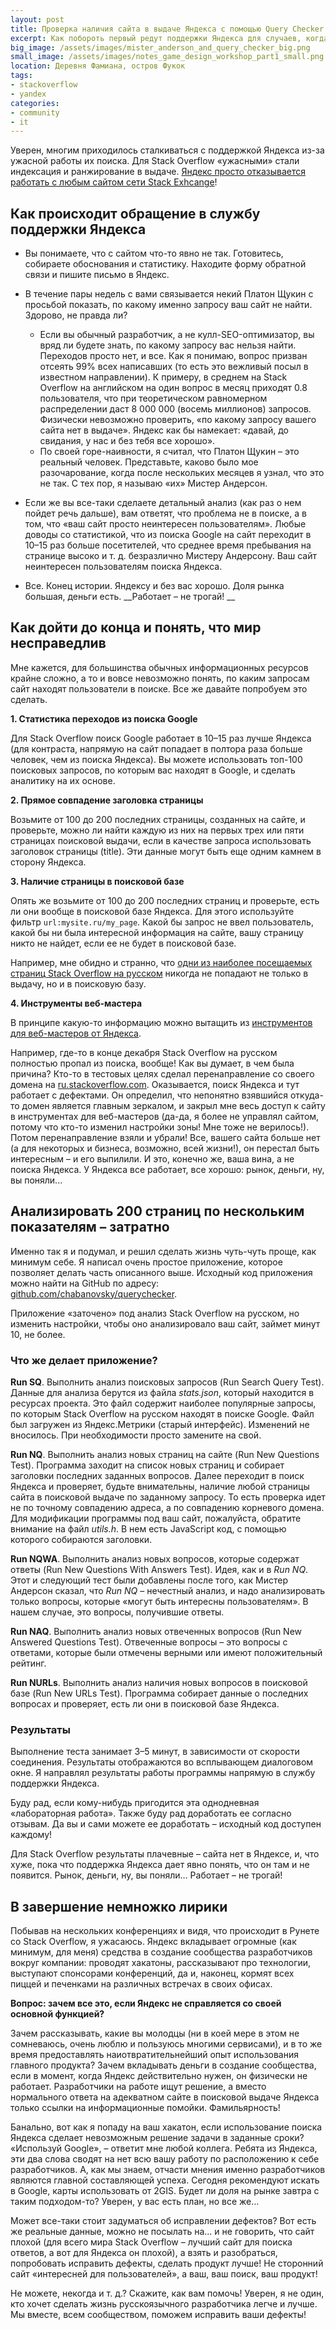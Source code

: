 ```yaml
---
layout: post
title: Проверка наличия сайта в выдаче Яндекса с помощью Query Checker
excerpt: Как побороть первый редут поддержки Яндекса для случаев, когда поиск Яндекса отказывается индексировать ваш сайт.
big_image: /assets/images/mister_anderson_and_query_checker_big.png
small_image: /assets/images/notes_game_design_workshop_part1_small.png
location: Деревня Фамиана, остров Фукок
tags:
- stackoverflow
- yandex
categories:
- community
- it
---
```


Уверен, многим приходилось сталкиваться с поддержкой Яндекса из-за ужасной работы их поиска. Для Stack Overflow «ужасными» стали индексация и ранжирование в выдаче. [Яндекс просто отказывается работать с любым сайтом сети Stack Exhcange](http://chabanovsky.com/2015/11/yandex-does-not-index-so/)!

## Как происходит обращение в службу поддержки Яндекса

- Вы понимаете, что c сайтом что-то явно не так. Готовитесь, собираете обоснования и статистику. Находите форму обратной связи и пишите письмо в Яндекс.
- В течение пары недель с вами связывается некий Платон Щукин с просьбой показать, по какому именно запросу ваш сайт не найти. Здорово, не правда ли?

  - Если вы обычный разработчик, а не кулл-SEO-оптимизатор, вы вряд ли будете знать, по какому запросу вас нельзя найти. Переходов просто нет, и все. Как я понимаю, вопрос призван отсеять 99% всех написавших (то есть это вежливый посыл в известном направлении). К примеру, в среднем на Stack Overflow на английском на один вопрос в месяц приходят 0.8 пользователя, что при теоретическом равномерном распределении даст 8 000 000 (восемь миллионов) запросов. Физически невозможно проверить, «по какому запросу вашего сайта нет в выдаче». Яндекс как бы намекает: «давай, до свидания, у нас и без тебя все хорошо».
  - По своей горе-наивности, я считал, что Платон Щукин – это реальный человек. Представьте, каково было мое разочарование, когда после нескольких месяцев я узнал, что это не так. С тех пор, я называю «их» Мистер Андерсон.

- Если же вы все-таки сделаете детальный анализ (как раз о нем пойдет речь дальше), вам ответят, что проблема не в поиске, а в том, что «ваш сайт просто неинтересен пользователям». Любые доводы со статистикой, что из поиска Google на сайт переходит в 10–15 раз больше посетителей, что среднее время пребывания на странице высоко и т. д. безразлично Мистеру Андерсону. Ваш сайт неинтересен пользователям поиска Яндекса.

- Все. Конец истории. Яндексу и без вас хорошо. Доля рынка большая, деньги есть. __Работает – не трогай! __

## Как дойти до конца и понять, что мир несправедлив

Мне кажется, для большинства обычных информационных ресурсов крайне сложно, а то и вовсе невозможно понять, по каким запросам сайт находят пользователи в поиске. Все же давайте попробуем это сделать.

__1. Статистика переходов из поиска Google__

Для Stack Overflow поиск Google работает в 10–15 раз лучше Яндекса (для контраста, напрямую на сайт попадает в полтора раза больше человек, чем из поиска Яндекса). Вы можете использовать топ-100 поисковых запросов, по которым вас находят в Google, и сделать аналитику на их основе.

__2. Прямое совпадение заголовка страницы__

Возьмите от 100 до 200 последних страницы, созданных на сайте, и проверьте, можно ли найти каждую из них на первых трех или пяти страницах поисковой выдачи, если в качестве запроса использовать заголовок страницы (title). Эти данные могут быть еще одним камнем в сторону Яндекса.

__3. Наличие страницы в поисковой базе__

Опять же возьмите от 100 до 200 последних страниц и проверьте, есть ли они вообще в поисковой базе Яндекса. Для этого используйте фильтр `url:mysite.ru/my_page`. Какой бы запрос не ввел пользователь, какой бы ни была интересной информация на сайте, вашу страницу никто не найдет, если ее не будет в поисковой базе.

Например, мне обидно и странно, что [одни из наиболее посещаемых страниц Stack Overflow на русском](https://yandex.ru/search/?lr=2&text=url%3Ahttp%3A%2F%2Fru.stackoverflow.com%2Fquestions%2F127221%2F) никогда не попадают не только в выдачу, но и в поисковую базу.

__4. Инструменты веб-мастера__

В принципе какую-то информацию можно вытащить из [инструментов для веб-мастеров от Яндекса](http://webmaster.yandex.ru/).

Например, где-то в конце декабря Stack Overflow на русском полностью пропал из поиска, вообще! Как вы думает, в чем была причина? Кто-то в тестовых целях сделал перенаправление со своего домена на [ru.stackoverflow.com](http://ru.stackoverflow.com/). Оказывается, поиск Яндекса и тут работает с дефектами. Он определил, что непонятно взявшийся откуда-то домен является главным зеркалом, и закрыл мне весь доступ к сайту в инструментах для веб-мастеров (да-да, я более не управлял сайтом, потому что кто-то изменил настройки зоны! Мне тоже не верилось!). Потом перенаправление взяли и убрали! Все, вашего сайта больше нет (а для некоторых и бизнеса, возможно, всей жизни!), он перестал быть интересным – и его выпилили. И это, конечно же, ваша вина, а не поиска Яндекса. У Яндекса все работает, все хорошо: рынок, деньги, ну, вы поняли...

## Анализировать 200 страниц по нескольким показателям – затратно

Именно так я и подумал, и решил сделать жизнь чуть-чуть проще, как минимум себе. Я написал очень простое приложение, которое позволяет делать часть описанного выше. Исходный код приложения можно найти на GitHub по адресу: [github.com/chabanovsky/querychecker](https://github.com/chabanovsky/querychecker).

Приложение «заточено» под анализ Stack Overflow на русском, но изменить настройки, чтобы оно анализировало ваш сайт, займет минут 10, не более.

### Что же делает приложение?

__Run SQ__. Выполнить анализ поисковых запросов (Run Search Query Test). Данные для анализа берутся из файла _stats.json_, который находится в ресурсах проекта. Это файл содержит наиболее популярные запросы, по которым Stack Overflow на русском находят в поиске Google. Файл был загружен из Яндекс.Метрики (старый интерфейс). Изменений не вносилось. При необходимости просто замените на свой.

__Run NQ__. Выполнить анализ новых страниц на сайте (Run New Questions Test). Программа заходит на список новых страниц и собирает заголовки последних заданных вопросов. Далее переходит в поиск Яндекса и проверяет, будьте внимательны, наличие любой страницы сайта в поисковой выдаче по заданному запросу. То есть проверка идет не по точному совпадению адреса, а по совпадению корневого домена. Для модификации программы под ваш сайт, пожалуйста, обратите внимание на файл _utils.h_. В нем есть JavaScript код, с помощью которого собираются заголовки.

__Run NQWA__. Выполнить анализ новых вопросов, которые содержат ответы (Run New Questions With Answers Test). Идея, как и в _Run NQ_. Этот и следующий тест были добавлены после того, как Мистер Андерсон сказал, что _Run NQ_ – нечестный анализ, и надо анализировать только вопросы, которые «могут быть интересны пользователям». В нашем случае, это вопросы, получившие ответы.

__Run NAQ__. Выполнить анализ новых отвеченных вопросов (Run New Answered Questions Test). Отвеченные вопросы – это вопросы с ответами, которые были отмечены верными или имеют положительный рейтинг.

__Run NURLs__. Выполнить анализ наличия новых вопросов в поисковой базе (Run New URLs Test). Программа собирает данные о последних вопросах и проверяет, есть ли они в поисковой базе Яндекса.

### Результаты

Выполнение теста занимает 3–5 минут, в зависимости от скорости соединения. Результаты отображаются во всплывающем диалоговом окне. Я направлял результаты работы программы напрямую в службу поддержки Яндекса.

Буду рад, если кому-нибудь пригодится эта однодневная «лабораторная работа». Также буду рад доработать ее согласно отзывам. Да вы и сами можете ее доработать – исходный код доступен каждому!

Для Stack Overflow результаты плачевные – сайта нет в Яндексе, и, что хуже, пока что поддержка Яндекса дает явно понять, что он там и не появится. Рынок, деньги, ну, вы поняли… Работает – не трогай!


## В завершение немножко лирики

Побывав на нескольких конференциях и видя, что происходит в Рунете со Stack Overflow, я ужасаюсь. Яндекс вкладывает огромные (как минимум, для меня) средства в создание сообщества разработчиков вокруг компании: проводят хакатоны, рассказывают про технологии, выступают спонсорами конференций, да и, наконец, кормят всех пиццей и печенками на различных встречах в своих офисах.

__Вопрос: зачем все это, если Яндекс не справляется со своей основной функцией?__

Зачем рассказывать, какие вы молодцы (ни в коей мере в этом не сомневаюсь, очень люблю и пользуюсь многими сервисами), и в то же время предоставлять наиотвратительнейший опыт использования главного продукта? Зачем вкладывать деньги в создание сообщества, если в момент, когда Яндекс действительно нужен, он физически не работает. Разработчики на работе ищут решение, а вместо нормального ответа на адекватном сайте в поисковой выдаче Яндекса только ссылки на информационные помойки. Фамильярность!

Банально, вот как я попаду на ваш хакатон, если использование поиска Яндекса сделает невозможным решение задачи в заданные сроки? «Используй Google», – ответит мне любой коллега. Ребята из Яндекса, эти два слова сводят на нет всю вашу работу по расположению к себе разработчиков. А, как мы знаем, отчасти мнения именно разработчиков являются главной составляющей успеха. Сегодня рекомендуют искать в Google, карты использовать от 2GIS. Будет ли доля на рынке завтра с таким подходом-то? Уверен, у вас есть план, но все же…

Может все-таки стоит задуматься об исправлении дефектов? Вот есть же реальные данные, можно не посылать на... и не говорить, что сайт плохой (для всего мира Stack Overflow – лучший сайт для поиска ответов, а вот для Яндекса он плохой), а взять и разобраться, попробовать исправить дефекты, сделать продукт лучше! Не сторонний сайт «интересней для пользователей», а ваш, ваш поиск, ваш продукт!

Не можете, некогда и т. д.? Скажите, как вам помочь! Уверен, я не один, кто хочет сделать жизнь русскоязычного разработчика легче и лучше. Мы вместе, всем сообществом, поможем исправить ваши дефекты!


